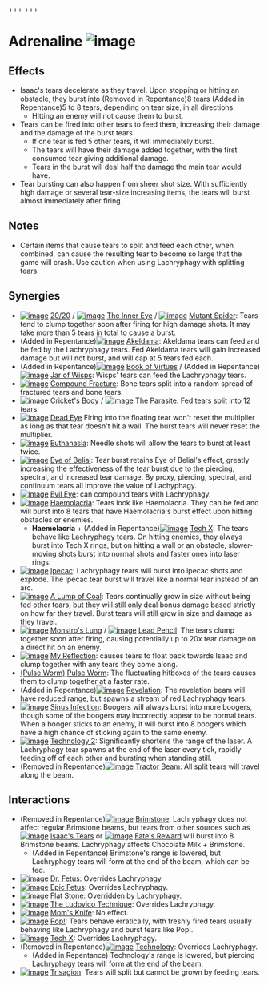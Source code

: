+++
+++

 # Adrenaline ![image](/image/Adrenaline.png) 


Effects
---------


* Isaac's tears decelerate as they travel. Upon stopping or hitting an obstacle, they burst into (Removed in Repentance)8 tears (Added in Repentance)5 to 8 tears, depending on tear size, in all directions.
	+ Hitting an enemy will not cause them to burst.
* Tears can be fired into other tears to feed them, increasing their damage and the damage of the burst tears.
	+ If one tear is fed 5 other tears, it will immediately burst.
	+ The tears will have their damage added together, with the first consumed tear giving additional damage.
	+ Tears in the burst will deal half the damage the main tear would have.
* Tear bursting can also happen from sheer shot size. With sufficiently high damage or several tear-size increasing items, the tears will burst almost immediately after firing.


Notes
-------


* Certain items that cause tears to split and feed each other, when combined, can cause the resulting tear to become so large that the game will crash. Use caution when using Lachryphagy with splitting tears.


Synergies
-----------


* [![image](/image/20/20.png)](/wiki/20/20 "20/20") [20/20](/wiki/20/20 "20/20") / [![image](/image/The_Inner_Eye.png)](/wiki/The_Inner_Eye "The Inner Eye") [The Inner Eye](/wiki/The_Inner_Eye "The Inner Eye") / [![image](/image/Mutant_Spider.png)](/wiki/Mutant_Spider "Mutant Spider") [Mutant Spider](/wiki/Mutant_Spider "Mutant Spider"): Tears tend to clump together soon after firing for high damage shots. It may take more than 5 tears in total to cause a burst.
* (Added in Repentance)[![image](/image/Akeldama.png)](/wiki/Akeldama "Akeldama") [Akeldama](/wiki/Akeldama "Akeldama"): Akeldama tears can feed and be fed by the Lachryphagy tears. Fed Akeldama tears will gain increased damage but will not burst, and will cap at 5 tears fed each.
* (Added in Repentance)[![image](/image/Book_of_Virtues.png)](/wiki/Book_of_Virtues "Book of Virtues") [Book of Virtues](/wiki/Book_of_Virtues "Book of Virtues") / (Added in Repentance)[![image](/image/Jar_of_Wisps.png)](/wiki/Jar_of_Wisps "Jar of Wisps") [Jar of Wisps](/wiki/Jar_of_Wisps "Jar of Wisps"): Wisps' tears can feed the Lachryphagy tears.
* [![image](/image/Compound_Fracture.png)](/wiki/Compound_Fracture "Compound Fracture") [Compound Fracture](/wiki/Compound_Fracture "Compound Fracture"): Bone tears split into a random spread of fractured tears and bone tears.
* [![image](/image/Cricket%27s_Body.png)](/wiki/Cricket%27s_Body "Cricket's Body") [Cricket's Body](/wiki/Cricket%27s_Body "Cricket's Body") / [![image](/image/The_Parasite.png)](/wiki/The_Parasite "The Parasite") [The Parasite](/wiki/The_Parasite "The Parasite"): Fed tears split into 12 tears.
* [![image](/image/Dead_Eye.png)](/wiki/Dead_Eye "Dead Eye") [Dead Eye](/wiki/Dead_Eye "Dead Eye") Firing into the floating tear won't reset the multiplier as long as that tear doesn't hit a wall. The burst tears will never reset the multiplier.
* [![image](/image/Euthanasia.png)](/wiki/Euthanasia "Euthanasia") [Euthanasia](/wiki/Euthanasia "Euthanasia"): Needle shots will allow the tears to burst at least twice.
* [![image](/image/Eye_of_Belial.png)](/wiki/Eye_of_Belial "Eye of Belial") [Eye of Belial](/wiki/Eye_of_Belial "Eye of Belial"): Tear burst retains Eye of Belial's effect, greatly increasing the effectiveness of the tear burst due to the piercing, spectral, and increased tear damage. By proxy, piercing, spectral, and continuum tears all improve the value of Lachyphagy.
* [![image](/image/Evil_Eye.png)](/wiki/Evil_Eye "Evil Eye") [Evil Eye](/wiki/Evil_Eye "Evil Eye"): can compound tears with Lachryphagy.
* [![image](/image/Haemolacria.png)](/wiki/Haemolacria "Haemolacria") [Haemolacria](/wiki/Haemolacria "Haemolacria"): Tears look like Haemolacria. They can be fed and will burst into 8 tears that have Haemolacria's burst effect upon hitting obstacles or enemies.
	+ **Haemolacria** + (Added in Repentance)[![image](/image/Tech_X.png)](/wiki/Tech_X "Tech X") [Tech X](/wiki/Tech_X "Tech X"): The tears behave like Lachryphagy tears. On hitting enemies, they always burst into Tech X rings, but on hitting a wall or an obstacle, slower-moving shots burst into normal shots and faster ones into laser rings.
* [![image](/image/Ipecac.png)](/wiki/Ipecac "Ipecac") [Ipecac](/wiki/Ipecac "Ipecac"): Lachryphagy tears will burst into ipecac shots and explode. The Ipecac tear burst will travel like a normal tear instead of an arc.
* [![image](/image/A_Lump_of_Coal.png)](/wiki/A_Lump_of_Coal "A Lump of Coal") [A Lump of Coal](/wiki/A_Lump_of_Coal "A Lump of Coal"): Tears continually grow in size without being fed other tears, but they will still only deal bonus damage based strictly on how far they travel. Burst tears will still grow in size and damage as they travel.
* [![image](/image/Monstro%27s_Lung.png)](/wiki/Monstro%27s_Lung "Monstro's Lung") [Monstro's Lung](/wiki/Monstro%27s_Lung "Monstro's Lung") / [![image](/image/Lead_Pencil.png)](/wiki/Lead_Pencil "Lead Pencil") [Lead Pencil](/wiki/Lead_Pencil "Lead Pencil"): The tears clump together soon after firing, causing potentially up to 20x tear damage on a direct hit on an enemy.
* [![image](/image/My_Reflection.png)](/wiki/My_Reflection "My Reflection") [My Reflection](/wiki/My_Reflection "My Reflection"): causes tears to float back towards Isaac and clump together with any tears they come along.
* [(Pulse Worm)](/wiki/Pulse_Worm "Pulse Worm") [Pulse Worm](/wiki/Pulse_Worm "Pulse Worm"): The fluctuating hitboxes of the tears causes them to clump together at a faster rate.
* (Added in Repentance)[![image](/image/Revelation.png)](/wiki/Revelation "Revelation") [Revelation](/wiki/Revelation "Revelation"): The revelation beam will have reduced range, but spawns a stream of red Lachryphagy tears.
* [![image](/image/Sinus_Infection.png)](/wiki/Sinus_Infection "Sinus Infection") [Sinus Infection](/wiki/Sinus_Infection "Sinus Infection"): Boogers will always burst into more boogers, though some of the boogers may incorrectly appear to be normal tears. When a booger sticks to an enemy, it will burst into 8 boogers which have a high chance of sticking again to the same enemy.
* [![image](/image/Technology_2.png)](/wiki/Technology_2 "Technology 2") [Technology 2](/wiki/Technology_2 "Technology 2"): Significantly shortens the range of the laser. A Lachryphagy tear spawns at the end of the laser every tick, rapidly feeding off of each other and bursting when standing still.
* (Removed in Repentance)[![image](/image/Tractor_Beam.png)](/wiki/Tractor_Beam "Tractor Beam") [Tractor Beam](/wiki/Tractor_Beam "Tractor Beam"): All split tears will travel along the beam.


Interactions
--------------


* (Removed in Repentance)[![image](/image/Brimstone.png)](/wiki/Brimstone "Brimstone") [Brimstone](/wiki/Brimstone "Brimstone"): Lachryphagy does not affect regular Brimstone beams, but tears from other sources such as [![image](/image/Isaac%27s_Tears.png)](/wiki/Isaac%27s_Tears "Isaac's Tears") [Isaac's Tears](/wiki/Isaac%27s_Tears "Isaac's Tears") or [![image](/image/Fate%27s_Reward.png)](/wiki/Fate%27s_Reward "Fate's Reward") [Fate's Reward](/wiki/Fate%27s_Reward "Fate's Reward") will burst into 8 Brimstone beams. Lachryphagy affects Chocolate Milk + Brimstone.
	+ (Added in Repentance) Brimstone's range is lowered, but Lachryphagy tears will form at the end of the beam, which can be fed.
* [![image](/image/Dr._Fetus.png)](/wiki/Dr._Fetus "Dr. Fetus") [Dr. Fetus](/wiki/Dr._Fetus "Dr. Fetus"): Overrides Lachryphagy.
* [![image](/image/Epic_Fetus.png)](/wiki/Epic_Fetus "Epic Fetus") [Epic Fetus](/wiki/Epic_Fetus "Epic Fetus"): Overrides Lachryphagy.
* [![image](/image/Flat_Stone.png)](/wiki/Flat_Stone "Flat Stone") [Flat Stone](/wiki/Flat_Stone "Flat Stone"): Overridden by Lachryphagy.
* [![image](/image/The_Ludovico_Technique.png)](/wiki/The_Ludovico_Technique "The Ludovico Technique") [The Ludovico Technique](/wiki/The_Ludovico_Technique "The Ludovico Technique"): Overrides Lachryphagy.
* [![image](/image/Mom%27s_Knife.png)](/wiki/Mom%27s_Knife "Mom's Knife") [Mom's Knife](/wiki/Mom%27s_Knife "Mom's Knife"): No effect.
* [![image](/image/Pop!.png)](/wiki/Pop! "Pop!") [Pop!](/wiki/Pop! "Pop!"): Tears behave erratically, with freshly fired tears usually behaving like Lachryphagy and burst tears like Pop!.
* [![image](/image/Tech_X.png)](/wiki/Tech_X "Tech X") [Tech X](/wiki/Tech_X "Tech X"): Overrides Lachryphagy.
* (Removed in Repentance)[![image](/image/Technology.png)](/wiki/Technology "Technology") [Technology](/wiki/Technology "Technology"): Overrides Lachryphagy.
	+ (Added in Repentance) Technology's range is lowered, but piercing Lachryphagy tears will form at the end of the beam.
* [![image](/image/Trisagion.png)](/wiki/Trisagion "Trisagion") [Trisagion](/wiki/Trisagion "Trisagion"): Tears will split but cannot be grown by feeding tears.


